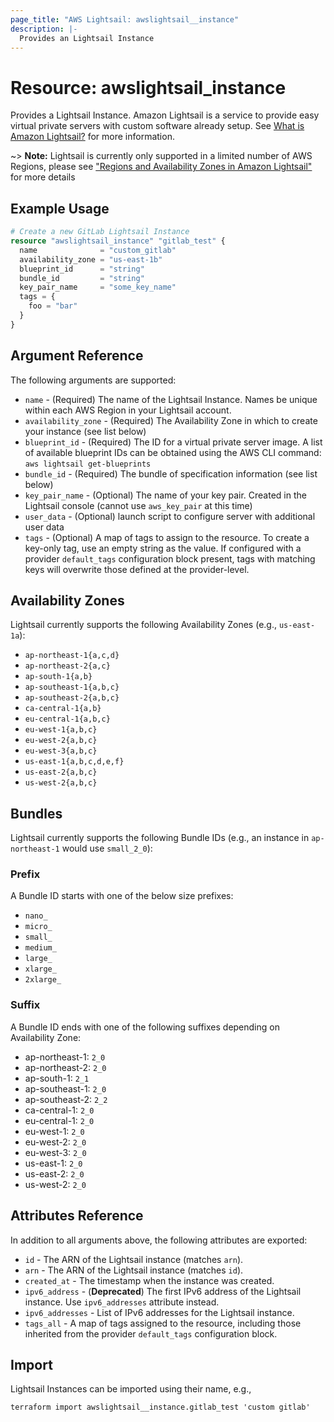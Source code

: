 ```yaml
---
page_title: "AWS Lightsail: awslightsail__instance"
description: |-
  Provides an Lightsail Instance
---
```


# Resource: awslightsail_instance

Provides a Lightsail Instance. Amazon Lightsail is a service to provide easy virtual private servers
with custom software already setup. See [What is Amazon Lightsail?](https://lightsail.aws.amazon.com/ls/docs/getting-started/article/what-is-amazon-lightsail)
for more information.

~> **Note:** Lightsail is currently only supported in a limited number of AWS Regions, please see ["Regions and Availability Zones in Amazon Lightsail"](https://lightsail.aws.amazon.com/ls/docs/overview/article/understanding-regions-and-availability-zones-in-amazon-lightsail) for more details

## Example Usage

```terraform
# Create a new GitLab Lightsail Instance
resource "awslightsail_instance" "gitlab_test" {
  name              = "custom_gitlab"
  availability_zone = "us-east-1b"
  blueprint_id      = "string"
  bundle_id         = "string"
  key_pair_name     = "some_key_name"
  tags = {
    foo = "bar"
  }
}
```

## Argument Reference

The following arguments are supported:

* `name` - (Required) The name of the Lightsail Instance. Names be unique within each AWS Region in your Lightsail account.
* `availability_zone` - (Required) The Availability Zone in which to create your
instance (see list below)
* `blueprint_id` - (Required) The ID for a virtual private server image. A list of available blueprint IDs can be obtained using the AWS CLI command: `aws lightsail get-blueprints`
* `bundle_id` - (Required) The bundle of specification information (see list below)
* `key_pair_name` - (Optional) The name of your key pair. Created in the
Lightsail console (cannot use `aws_key_pair` at this time)
* `user_data` - (Optional) launch script to configure server with additional user data
* `tags` - (Optional) A map of tags to assign to the resource. To create a key-only tag, use an empty string as the value. If configured with a provider `default_tags` configuration block present, tags with matching keys will overwrite those defined at the provider-level.

## Availability Zones

Lightsail currently supports the following Availability Zones (e.g., `us-east-1a`):

* `ap-northeast-1{a,c,d}`
* `ap-northeast-2{a,c}`
* `ap-south-1{a,b}`
* `ap-southeast-1{a,b,c}`
* `ap-southeast-2{a,b,c}`
* `ca-central-1{a,b}`
* `eu-central-1{a,b,c}`
* `eu-west-1{a,b,c}`
* `eu-west-2{a,b,c}`
* `eu-west-3{a,b,c}`
* `us-east-1{a,b,c,d,e,f}`
* `us-east-2{a,b,c}`
* `us-west-2{a,b,c}`

## Bundles

Lightsail currently supports the following Bundle IDs (e.g., an instance in `ap-northeast-1` would use `small_2_0`):

### Prefix

A Bundle ID starts with one of the below size prefixes:

* `nano_`
* `micro_`
* `small_`
* `medium_`
* `large_`
* `xlarge_`
* `2xlarge_`

### Suffix

A Bundle ID ends with one of the following suffixes depending on Availability Zone:

* ap-northeast-1: `2_0`
* ap-northeast-2: `2_0`
* ap-south-1: `2_1`
* ap-southeast-1: `2_0`
* ap-southeast-2: `2_2`
* ca-central-1: `2_0`
* eu-central-1: `2_0`
* eu-west-1: `2_0`
* eu-west-2: `2_0`
* eu-west-3: `2_0`
* us-east-1: `2_0`
* us-east-2: `2_0`
* us-west-2: `2_0`

## Attributes Reference

In addition to all arguments above, the following attributes are exported:

* `id` - The ARN of the Lightsail instance (matches `arn`).
* `arn` - The ARN of the Lightsail instance (matches `id`).
* `created_at` - The timestamp when the instance was created.
* `ipv6_address` - (**Deprecated**) The first IPv6 address of the Lightsail instance. Use `ipv6_addresses` attribute instead.
* `ipv6_addresses` - List of IPv6 addresses for the Lightsail instance.
* `tags_all` - A map of tags assigned to the resource, including those inherited from the provider `default_tags` configuration block.

## Import

Lightsail Instances can be imported using their name, e.g.,

``` shell
terraform import awslightsail__instance.gitlab_test 'custom gitlab'
```
